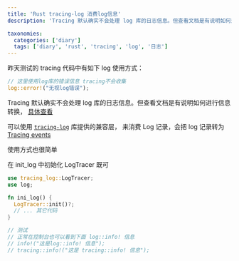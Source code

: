 ```yaml
---
title: 'Rust tracing-log 消费log信息'
description: 'Tracing 默认确实不会处理 log 库的日志信息。但查看文档是有说明如何进行信息转换,可以使用 tracing-log库提供的兼容层来消费Log记录'

taxonomies:
  categories: ['diary']
  tags: ['diary', 'rust', 'tracing', 'log', '日志']
---
```


昨天测试的 tracing 代码中有如下 log 使用方式：

```rust
// 这里使用log库的错误信息 tracing不会收集
log::error!("无视log错误");
```

Tracing 默认确实不会处理 log 库的日志信息。但查看文档是有说明如何进行信息转换，
[具体查看](https://docs.rs/tracing/latest/tracing/#consuming-log-records)

可以使用 [`tracing-log`](https://crates.io/crates/tracing-log) 库提供的兼容层，
来消费 Log 记录，会把 log 记录转为 [Tracing events](https://docs.rs/tracing/latest/tracing/event/struct.Event.html)

使用方式也很简单

在 init_log 中初始化 LogTracer 既可

```rust
use tracing_log::LogTracer;
use log;

fn ini_log() {
  LogTracer::init()?;
  // ... 其它代码
}

// 测试
// 正常在控制台也可以看到下面 log::info! 信息
// info!("这是log::info! 信息");
// tracing::info!("这是 tracing::info! 信息");
```
